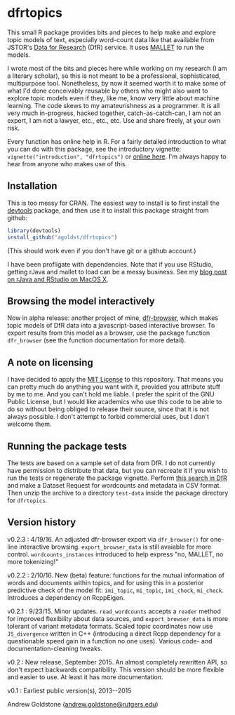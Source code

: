 # dfrtopics

This small R package provides bits and pieces to help make and explore topic models of text, especially word-count data like that available from JSTOR's [Data for Research](http://dfr.jstor.org) (DfR) service. It uses [MALLET](http://mallet.cs.umass.edu) to run the models.

I wrote most of the bits and pieces here while working on my research (I am a literary scholar), so this is not meant to be a professional, sophisticated, multipurpose tool. Nonetheless, by now it seemed worth it to make some of what I'd done conceivably reusable by others who might also want to explore topic models even if they, like me, know very little about machine learning. The code skews to my amateurishness as a programmer. It is all very much in-progress, hacked together, catch-as-catch-can, I am not an expert, I am not a lawyer, etc., etc., etc. Use and share freely, at your own risk.

Every function has online help in R. For a fairly detailed introduction to what you can do with this package, see the introductory vignette:  `vignette("introduction", "dfrtopics")` or [online here](http://agoldst.github.io/dfrtopics/introduction.html). I'm always happy to hear from anyone who makes use of this.

## Installation

This is too messy for CRAN. The easiest way to install is to first install the [devtools](http://cran.r-project.org/web/packages/devtools/index.html) package, and then use it to install this package straight from github:

```R
library(devtools)
install_github("agoldst/dfrtopics")
```

(This should work even if you don't have git or a github account.)

I have been profligate with dependencies. Note that if you use RStudio, getting rJava and mallet to load can be a messy business. See my [blog post on rJava and RStudio on MacOS X](http://andrewgoldstone.com/blog/2015/02/03/rjava/).

## Browsing the model interactively

Now in alpha release: another project of mine, [dfr-browser](http://agoldst.github.io/dfr-browser), which makes topic models of DfR data into a javascript-based interactive browser. To export results from this model as a browser, use the package function `dfr_browser` (see the function documentation for more detail).

## A note on licensing

I have decided to apply the [MIT License](https://github.com/agoldst/dfr-analysis/tree/master/LICENSE) to this repository. That means you can pretty much do anything you want with it, provided you attribute stuff by me to me. And you can't hold me liable. I prefer the spirit of the GNU Public License, but I would like academics who use this code to be able to do so without being obliged to release their source, since that it is not always possible. I don't attempt to forbid commercial uses, but I don't welcome them.

## Running the package tests

The tests are based on a sample set of data from DfR. I do not currently have permission to distribute that data, but you can recreate it if you wish to run the tests or regenerate the package vignette. Perform [this search in DfR](http://dfr.jstor.org/fsearch/submitrequest?cs=jo%3A%28pmla+OR+%22modern+philology%22%29+AND+year%3A%5B1905+TO+1915%5D+AND+ty%3Afla%5E1.0&fs=yrm1&view=text&) and make a Dataset Request for wordcounts and metadata in CSV format. Then unzip the archive to a directory `test-data` inside the package directory for `dfrtopics`.

## Version history

v0.2.3
 : 4/19/16. An adjusted dfr-browser export via `dfr_browser()` for one-line interactive browsing. `export_browser_data` is still avaiable for more control. `wordcounts_instances` introduced to help express "no, MALLET, no more tokenizing!"

v0.2.2
 : 2/10/16. New (beta) feature: functions for the mutual information of words and documents within topics, and for using this in a posterior predictive check of the model fit: `imi_topic`, `mi_topic`, `imi_check`, `mi_check`. Introduces a dependency on RcppEigen.

v0.2.1
 : 9/23/15. Minor updates. `read_wordcounts` accepts a `reader` method for improved flexibility about data sources, and `export_browser_data` is more tolerant of variant metadata formats. Scaled topic coordinates now use `JS_divergence` written in C++ (introducing a direct Rcpp dependency for a questionable speed gain in a function no one uses). Various code- and documentation-cleaning tweaks.

v0.2
 :  New release, September 2015. An almost completely rewritten API, so don't expect backwards compatibility. This version should be more flexible and easier to use. At least it has more documentation.

v0.1
 :  Earliest public version(s), 2013--2015

Andrew Goldstone (<andrew.goldstone@rutgers.edu>)

